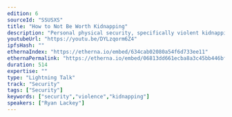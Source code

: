 ```yaml
---
edition: 6
sourceId: "SSUSXS"
title: "How to Not Be Worth Kidnapping"
description: "Personal physical security, specifically violent kidnapping and compulsion to disclose keys, is often brought up as a concern by cryptocurrency participants. We will quickly present a way of thinking about these threats and a model for not merely protecting from loss of cryptocurrency, but prevention of victimization through violence entirely."
youtubeUrl: "https://youtu.be/DYLzqorm6Z4"
ipfsHash: ""
ethernaIndex: "https://etherna.io/embed/634cab02080a54f6d733ee11"
ethernaPermalink: "https://etherna.io/embed/06813dd661ecba8a3c45bb446bf04711dc7ec5dfdd7ae2061846a5a325cd7fe7"
duration: 514
expertise: ""
type: "Lightning Talk"
track: "Security"
tags: ["Security"]
keywords: ["security","violence","kidnapping"]
speakers: ["Ryan Lackey"]
---
```

